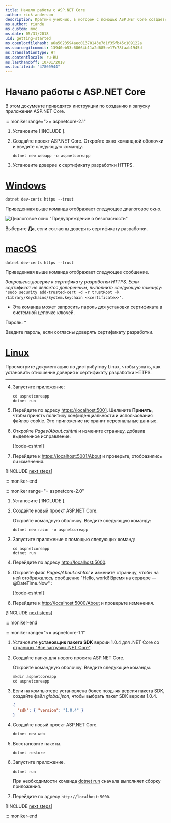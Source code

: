 ```yaml
---
title: Начало работы с ASP.NET Core
author: rick-anderson
description: Краткий учебник, в котором с помощью ASP.NET Core создается и запускается простое приложение Hello World.
ms.author: riande
ms.custom: mvc
ms.date: 05/31/2018
uid: getting-started
ms.openlocfilehash: a6a5023594aec01370143e7d1f35fb45c109122a
ms.sourcegitcommit: 13940eb53c68664b11a2d685ee17c78faab1945d
ms.translationtype: HT
ms.contentlocale: ru-RU
ms.lasthandoff: 10/01/2018
ms.locfileid: "47860944"
---
```

# <a name="get-started-with-aspnet-core"></a>Начало работы с ASP.NET Core

В этом документе приводятся инструкции по созданию и запуску приложения ASP.NET Core.

::: moniker range=">= aspnetcore-2.1"

1. Установите [!INCLUDE [](~/includes/2.1-SDK.md)].

2. Создайте проект ASP.NET Core. Откройте окно командной оболочки и введите следующую команду.

   ```console
   dotnet new webapp -o aspnetcoreapp
   ```

3. Установите доверие к сертификату разработки HTTPS.

# <a name="windowstabwindows"></a>[Windows](#tab/windows)

  ```console
  dotnet dev-certs https --trust
  ```

  Приведенная выше команда отображает следующее диалоговое окно.

  ![Диалоговое окно "Предупреждение о безопасности"](_static/cert.png)

  Выберите **Да**, если согласны доверять сертификату разработки.

# <a name="macostabmacos"></a>[macOS](#tab/macos)

  ```console
  dotnet dev-certs https --trust
  ```

  Приведенная выше команда отображает следующее сообщение.

  *Запрошено доверие к сертификату разработки HTTPS. Если сертификат не является доверенным, выполните следующую команду:* `'sudo security add-trusted-cert -d -r trustRoot -k /Library/Keychains/System.keychain <<certificate>>'`.  
  * Эта команда может запросить пароль для установки сертификата в системной цепочке ключей.
  
  Пароль: *

  Введите пароль, если согласны доверять сертификату разработки.

# <a name="linuxtablinux"></a>[Linux](#tab/linux)

  Просмотрите документацию по дистрибутиву Linux, чтобы узнать, как установить отношение доверия к сертификату разработки HTTPS.
   
---

4. Запустите приложение:

   ```console
   cd aspnetcoreapp
   dotnet run
   ```

5. Перейдите по адресу [https://localhost:5001](https://localhost:5001).  Щелкните **Принять**, чтобы принять политику конфиденциальности и использования файлов cookie. Это приложение не хранит персональные данные.

6. Откройте *Pages/About.cshtml* и измените страницу, добавив выделенное исправление.

   [!code-cshtml[](sample/getting-started/about.cshtml?highlight=9)]

7. Перейдите к [https://localhost:5001/About](https://localhost:5001/About) и проверьте, отобразились ли изменения.

[!INCLUDE [next steps](~/includes/getting-started/next-steps.md)]

::: moniker-end

::: moniker range="= aspnetcore-2.0"

1. Установите [!INCLUDE [](~/includes/net-core-sdk-download-link.md)].

2. Создайте новый проект ASP.NET Core.

   Откройте командную оболочку. Введите следующую команду:

   ```console
   dotnet new razor -o aspnetcoreapp
   ```

3. Запустите приложение с помощью следующих команд:

   ```console
   cd aspnetcoreapp
   dotnet run
   ```

4. Перейдите по адресу [http://localhost:5000](http://localhost:5000).

5. Откройте файл *Pages/About.cshtml* и измените страницу, чтобы на ней отображалось сообщение "Hello, world! Время на сервере — @DateTime.Now" :

   [!code-cshtml[](sample/getting-started/about.cshtml?highlight=9&range=1-9)]

6. Перейдите к [http://localhost:5000/About](http://localhost:5000/About) и проверьте изменения.

[!INCLUDE [next steps](~/includes/getting-started/next-steps.md)]

::: moniker-end

::: moniker range="<= aspnetcore-1.1"

1. Установите **установщик пакета SDK** версии 1.0.4 для .NET Core со [страницы "Все загрузки .NET Core"](https://www.microsoft.com/net/download/all).

2. Создайте папку для нового проекта ASP.NET Core.

   Откройте командную оболочку. Введите следующие команды.

   ```console
   mkdir aspnetcoreapp
   cd aspnetcoreapp
   ```

3. Если на компьютере установлена более поздняя версия пакета SDK, создайте файл *global.json*, чтобы выбрать пакет SDK версии 1.0.4.

   ```json
   {
     "sdk": { "version": "1.0.4" }
   }
   ```

4. Создайте новый проект ASP.NET Core.

   ```console
   dotnet new web
   ```

5. Восстановите пакеты.

   ```console
   dotnet restore
   ```

6. Запустите приложение.

   ```console
   dotnet run
   ```

   При необходимости команда [dotnet run](/dotnet/core/tools/dotnet-run) сначала выполняет сборку приложения.

7. Перейдите по адресу `http://localhost:5000`.

[!INCLUDE [next steps](~/includes/getting-started/next-steps.md)]

::: moniker-end
